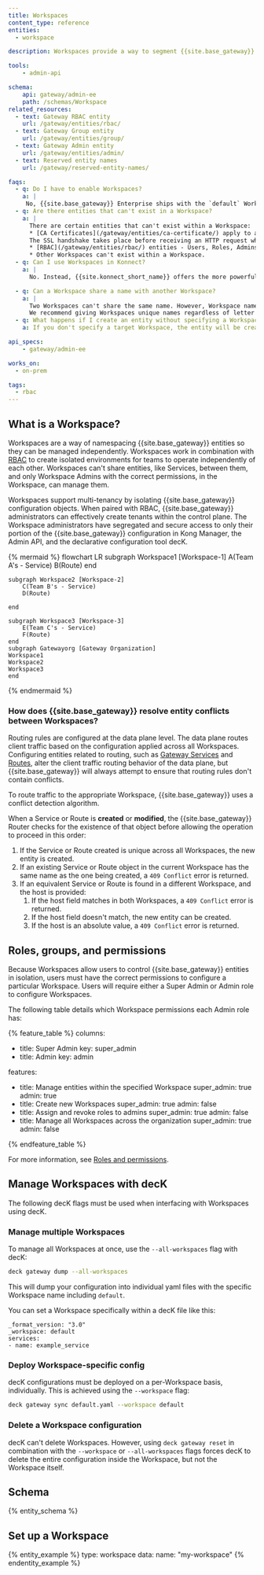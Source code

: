 ```yaml
---
title: Workspaces
content_type: reference
entities:
  - workspace

description: Workspaces provide a way to segment {{site.base_gateway}} entities. Entities in a Workspace are isolated from those in other Workspaces.

tools:
    - admin-api

schema:
    api: gateway/admin-ee
    path: /schemas/Workspace
related_resources:
  - text: Gateway RBAC entity
    url: /gateway/entities/rbac/
  - text: Gateway Group entity
    url: /gateway/entities/group/
  - text: Gateway Admin entity
    url: /gateway/entities/admin/
  - text: Reserved entity names
    url: /gateway/reserved-entity-names/

faqs:
  - q: Do I have to enable Workspaces? 
    a: |
     No, {{site.base_gateway}} Enterprise ships with the `default` Workspace. You can create additional Workspaces, but the default Workspace will always remain, and can't be deleted.
  - q: Are there entities that can't exist in a Workspace?
    a: |
      There are certain entities that can't exist within a Workspace:
      * [CA Certificates](/gateway/entities/ca-certificate/) apply to all Workspaces. They're used to verify the client certificates in mTLS handshakes. 
      The SSL handshake takes place before receiving an HTTP request when the Workspace is unknown.
      * [RBAC](/gateway/entities/rbac/) entities - Users, Roles, Admins, Groups - exist outside of a Workspace. However, you must assign Workspace-specific Roles for any User, Admin, or Group to access entities in a specific Workspace.
      * Other Workspaces can't exist within a Workspace.
  - q: Can I use Workspaces in Konnect?
    a: |
      No. Instead, {{site.konnect_short_name}} offers the more powerful Control Planes and Control Plane Groups to manage entities within an API ecosystem.

  - q: Can a Workspace share a name with another Workspace?
    a: |
      Two Workspaces can't share the same name. However, Workspace names are case sensitive - for example, “Payments” and “payments” are not equal and would be accepted as two different Workspaces. 
      We recommend giving Workspaces unique names regardless of letter case to prevent confusion.
  - q: What happens if I create an entity without specifying a Workspace?
    a: If you don't specify a target Workspace, the entity will be created in the `default` workspace.

api_specs:
    - gateway/admin-ee

works_on:
  - on-prem

tags:
  - rbac
---
```


## What is a Workspace?

Workspaces are a way of namespacing {{site.base_gateway}} entities so they can be managed independently. Workspaces work in combination with [RBAC](/gateway/entities/rbac/) to create isolated environments for teams to operate independently of each other. Workspaces can't share entities, like Services, between them, and only Workspace Admins with the correct permissions, in the Workspace, can manage them. 

Workspaces support multi-tenancy by isolating {{site.base_gateway}} configuration objects. When paired with RBAC, {{site.base_gateway}} administrators can effectively create tenants within the control plane. The Workspace administrators have segregated and secure access to only their portion of the {{site.base_gateway}} configuration in Kong Manager, the Admin API, and the declarative configuration tool decK.

<!--vale off -->

{% mermaid %}
flowchart LR
    subgraph Workspace1 [Workspace-1]
        A(Team A's - Service)
        B(Route)
    end 

    subgraph Workspace2 [Workspace-2]
        C(Team B's - Service)
        D(Route)

    end

    subgraph Workspace3 [Workspace-3]
        E(Team C's - Service)
        F(Route)
    end
    subgraph Gatewayorg [Gateway Organization]
    Workspace1
    Workspace2
    Workspace3
    end
 
{% endmermaid %}

<!--vale on -->

### How does {{site.base_gateway}} resolve entity conflicts between Workspaces?

Routing rules are configured at the data plane level. The data plane routes client traffic based on the configuration applied across all Workspaces. Configuring entities related to routing, such as [Gateway Services](/gateway/entities/service/) and [Routes](/gateway/entities/route/), alter the client traffic routing behavior of the data plane, but {{site.base_gateway}} will always attempt to ensure that routing rules don't contain conflicts. 

To route traffic to the appropriate Workspace, {{site.base_gateway}} uses a conflict detection algorithm.

When a Service or Route is **created** or **modified**, the {{site.base_gateway}} Router checks for the existence of that object before allowing the operation to proceed in this order:

1. If the Service or Route created is unique across all Workspaces, the new entity is created. 
1. If an existing Service or Route object in the current Workspace has the same name as the one being created, a `409 Conflict` error is returned. 
2. If an equivalent Service or Route is found in a different Workspace, and the host is provided:
    1. If the host field matches in both Workspaces, a `409 Conflict` error is returned.
    1. If the host field doesn't match, the new entity can be created.
    1. If the host is an absolute value, a `409 Conflict` error is returned.

## Roles, groups, and permissions

Because Workspaces allow users to control {{site.base_gateway}} entities in isolation, users must have the correct permissions to configure a particular Workspace. Users will require either a Super Admin or Admin role to configure Workspaces. 

The following table details which Workspace permissions each Admin role has:
<!-- vale off -->
{% feature_table %}
columns:
  - title: Super Admin
    key: super_admin
  - title: Admin
    key: admin

features:

  - title: Manage entities within the specified Workspace
    super_admin: true
    admin: true
  - title: Create new Workspaces
    super_admin: true
    admin: false
  - title: Assign and revoke roles to admins
    super_admin: true
    admin: false
  - title: Manage all Workspaces across the organization
    super_admin: true
    admin: false

{% endfeature_table %}
<!-- vale on -->
For more information, see [Roles and permissions](/gateway/entities/rbac/).


## Manage Workspaces with decK 

The following decK flags must be used when interfacing with Workspaces using decK. 

### Manage multiple Workspaces

To manage all Workspaces at once, use the `--all-workspaces` flag with decK:

```sh
deck gateway dump --all-workspaces
```
This will dump your configuration into individual yaml files with the specific Workspace name including `default`. 

You can set a Workspace specifically within a decK file like this: 

```
_format_version: "3.0"
_workspace: default
services:
- name: example_service
```
### Deploy Workspace-specific config 

decK configurations must be deployed on a per-Workspace basis, individually. This is achieved using the `--workspace` flag: 

```sh
deck gateway sync default.yaml --workspace default
```

### Delete a Workspace configuration

decK can't delete Workspaces. However, using `deck gateway reset` in combination with the `--workspace` or `--all-workspaces` flags forces decK to delete the entire configuration inside the Workspace, but not the Workspace itself.


## Schema

{% entity_schema %}

## Set up a Workspace

{% entity_example %}
type: workspace
data:
  name: "my-workspace"
{% endentity_example %}

